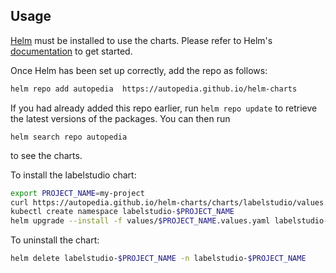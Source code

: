 ## Usage

[Helm](https://helm.sh) must be installed to use the charts.  Please refer to
Helm's [documentation](https://helm.sh/docs) to get started.

Once Helm has been set up correctly, add the repo as follows:

```bash
helm repo add autopedia  https://autopedia.github.io/helm-charts
```

If you had already added this repo earlier, run `helm repo update` to retrieve
the latest versions of the packages.  You can then run 
```
helm search repo autopedia
```  
to see the charts.

To install the labelstudio chart:

```bash
export PROJECT_NAME=my-project
curl https://autopedia.github.io/helm-charts/charts/labelstudio/values.yaml | sed "s/my-project/$PROJECT_NAME/" >  ./values/$PROJECT_NAME.values.yaml
kubectl create namespace labelstudio-$PROJECT_NAME
helm upgrade --install -f values/$PROJECT_NAME.values.yaml labelstudio-$PROJECT_NAME autopedia/labelstudio -n labelstudio-$PROJECT_NAME
```

To uninstall the chart:

```bash
helm delete labelstudio-$PROJECT_NAME -n labelstudio-$PROJECT_NAME
```

